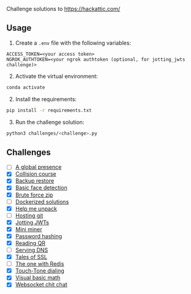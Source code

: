 Challenge solutions to https://hackattic.com/

## Usage

1. Create a `.env` file with the following variables:

```
ACCESS_TOKEN=<your access token>
NGROK_AUTHTOKEN=<your ngrok authtoken (optional, for jotting_jwts challenge)>
```

2. Activate the virtual environment:

```bash
conda activate
```

2. Install the requirements:

```bash
pip install -r requirements.txt
```

3. Run the challenge solution:

```bash
python3 challenges/<challenge>.py
```

## Challenges

- [ ] [A global presence](challenges/a_global_presence.py)
- [x] [Collision course](challenges/collision_course/collision_course.py)
- [x] [Backup restore](challenges/backup_restore.py)
- [x] [Basic face detection](challenges/basic_face_detection.py)
- [x] [Brute force zip](challenges/brute_force_zip.py)
- [ ] [Dockerized solutions](challenges/dockerized_solutions.py)
- [x] [Help me unpack](challenges/help_me_unpack.py)
- [ ] [Hosting git](challenges/hosting_git.py)
- [x] [Jotting JWTs](challenges/jotting_jwts.py)
- [x] [Mini miner](challenges/mini_miner.py)
- [x] [Password hashing](challenges/password_hashing.py)
- [x] [Reading QR](challenges/reading_qr.py)
- [ ] [Serving DNS](challenges/serving_dns.py)
- [x] [Tales of SSL](challenges/tales_of_ssl.py)
- [ ] [The one with Redis](challenges/the_redis_one.py)
- [x] [Touch-Tone dialing](challenges/touch_tone_dialing.py)
- [x] [Visual basic math](challenges/visual_basic_math.py)
- [x] [Websocket chit chat](challenges/websocket_chit_chat.py)
